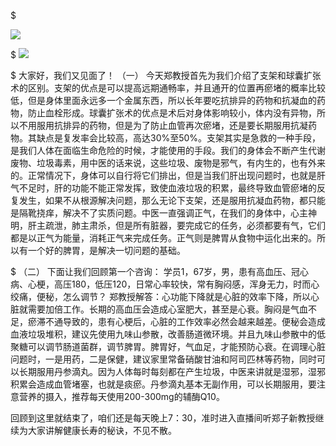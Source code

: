 $

![](https://aki-1258833316.cos.ap-shanghai.myqcloud.com/img/0.jpg)

$
![](https://aki-1258833316.cos.ap-shanghai.myqcloud.com/img/1.jpg)

$
大家好，我们又见面了！
（一）
今天郑教授首先为我们介绍了支架和球囊扩张术的区别。支架的优点是可以提高远期通畅率，并且通开的位置再瘀堵的概率比较低，但是身体里面永远多一个金属东西，所以长年要吃抗排异的药物和抗凝血的药物，防止血栓形成。球囊扩张术的优点是术后对身体影响较小，体内没有异物，所以不用服用抗排异的药物，但是为了防止血管再次瘀堵，还是要长期服用抗凝药物。其缺点是复发率会比较高，高达30%至50%。支架其实是急救的一种手段，是我们人体在面临生命危险的时候，才能使用的手段。我们的身体会不断产生代谢废物、垃圾毒素，用中医的话来说，这些垃圾、废物是邪气，有内生的，也有外来的。正常情况下，身体可以自行将它们排出，但是当我们肝出现问题时，也就是肝气不足时，肝的功能不能正常发挥，致使血液垃圾的积累，最终导致血管瘀堵的反复发生，如果不从根源解决问题，那么无论下支架，还是服用抗凝血药物，都只能是隔靴挠痒，解决不了实质问题。中医一直强调正气，在我们的身体中，心主神明，肝主疏泄，肺主肃杀，但是所有脏器，要完成它的任务，必须都要有气，它们都是以正气为能量，消耗正气来完成任务。正气则是脾胃从食物中运化出来的。所以有一个好的脾胃，是解决一切问题的基础。

$
（二）
下面让我们回顾第一个咨询：
学员1，67岁，男，患有高血压、冠心病、心梗，高压180，低压120，日常心率较快，常有胸闷感，浑身无力，时而心绞痛，便秘，怎么调节？
郑教授解答：心功能下降就是心脏的效率下降，所以心脏就需要加倍工作。长期的高血压会造成心室肥大，甚至是心衰。胸闷是气血不足，瘀滞不通导致的，患有心梗后，心脏的工作效率必然会越来越差。便秘会造成血液垃圾堆积，建议先使用九味山参散，改善肠道微环境。并且九味山参散中的低聚糖可以调节肠道菌群，调节脾胃。脾胃好，气血足，才能预防心衰。在调理心脏问题时，一是用药，二是保健，建议家里常备硝酸甘油和阿司匹林等药物，同时可以长期服用丹参滴丸。因为人体每时每刻都在产生垃圾，中医来讲就是湿邪，湿邪积累会造成血管堵塞，也就是痰瘀。丹参滴丸基本无副作用，可以长期服用，要注意营养的摄入，推荐每天使用200-300mg的辅酶Q10。

回顾到这里就结束了，咱们还是每天晚上7：30，准时进入直播间听郑子新教授继续为大家讲解健康长寿的秘诀，不见不散。
